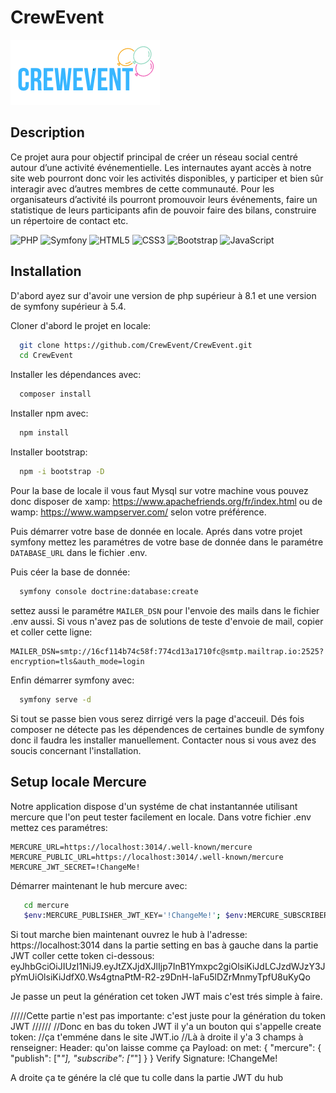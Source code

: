 # CrewEvent

  ![alt text](https://github.com/CrewEvent/CrewEvent/blob/master/public/images/crewevent.png?raw=true)

## Description

Ce projet aura pour objectif principal de créer un réseau social centré autour d’une activité événementielle. Les internautes ayant accès à notre site web pourront donc voir les activités disponibles, y participer et bien sûr interagir avec d’autres membres de cette communauté. Pour les organisateurs d’activité ils pourront promouvoir leurs événements, faire un statistique de leurs participants afin de pouvoir faire des bilans, construire un répertoire de contact etc.


![PHP](https://img.shields.io/badge/php-%23777BB4.svg?style=for-the-badge&logo=php&logoColor=white)
![Symfony](https://img.shields.io/badge/symfony-%23000000.svg?style=for-the-badge&logo=symfony&logoColor=white)
![HTML5](https://img.shields.io/badge/html5-%23E34F26.svg?style=for-the-badge&logo=html5&logoColor=white)
![CSS3](https://img.shields.io/badge/css3-%231572B6.svg?style=for-the-badge&logo=css3&logoColor=white)
![Bootstrap](https://img.shields.io/badge/bootstrap-%23563D7C.svg?style=for-the-badge&logo=bootstrap&logoColor=white)
![JavaScript](https://img.shields.io/badge/javascript-%23323330.svg?style=for-the-badge&logo=javascript&logoColor=%23F7DF1E)

## Installation

D'abord ayez sur d'avoir une version de php supérieur à 8.1 et une version de symfony supérieur à 5.4.

Cloner d'abord le projet en locale:

```bash
  git clone https://github.com/CrewEvent/CrewEvent.git
  cd CrewEvent
```

Installer les dépendances avec:

```bash
  composer install
```

Installer npm avec:

```bash
  npm install
```

Installer bootstrap:

```bash
  npm -i bootstrap -D
```


Pour la base de locale il vous faut Mysql sur votre machine vous pouvez donc disposer de xamp: https://www.apachefriends.org/fr/index.html ou de wamp:  https://www.wampserver.com/ selon votre préférence.


Puis démarrer votre base de donnée en locale.
Aprés dans votre projet symfony mettez les paramétres de votre base de donnée dans le paramétre `DATABASE_URL` dans le fichier .env.

Puis céer la base de donnée:

```bash
  symfony console doctrine:database:create
```

settez aussi le paramétre `MAILER_DSN` pour l'envoie des mails dans le fichier .env aussi. Si vous n'avez pas de solutions de teste d'envoie de mail, copier et coller cette ligne:

```
MAILER_DSN=smtp://16cf114b74c58f:774cd13a1710fc@smtp.mailtrap.io:2525?encryption=tls&auth_mode=login
```

Enfin démarrer symfony avec:

```bash
  symfony serve -d
```

Si tout se passe bien vous serez dirrigé vers la page d'acceuil.
Dés fois composer ne détecte pas les dépendences de certaines bundle de symfony donc il faudra les installer manuellement. 
Contacter nous si vous avez des soucis concernant l'installation.

## Setup locale Mercure

Notre application dispose d'un systéme de chat instantannée utilisant mercure que l'on peut tester facilement en locale.
Dans votre fichier .env mettez ces paramétres:

```
MERCURE_URL=https://localhost:3014/.well-known/mercure
MERCURE_PUBLIC_URL=https://localhost:3014/.well-known/mercure
MERCURE_JWT_SECRET=!ChangeMe!

```
Démarrer maintenant le hub mercure avec:
```bash
   cd mercure
   $env:MERCURE_PUBLISHER_JWT_KEY='!ChangeMe!'; $env:MERCURE_SUBSCRIBER_JWT_KEY='!ChangeMe!';$env:SERVER_NAME='localhost:3014'; .\mercure.exe run -config Caddyfile.dev
```

Si tout marche bien maintenant ouvrez le hub à l'adresse: https://localhost:3014
dans la partie setting en bas à gauche dans la partie JWT coller cette token ci-dessous: eyJhbGciOiJIUzI1NiJ9.eyJtZXJjdXJlIjp7InB1Ymxpc2giOlsiKiJdLCJzdWJzY3JpYmUiOlsiKiJdfX0.Ws4gtnaPtM-R2-z9DnH-laFu5lDZrMnmyTpfU8uKyQo

Je passe un peut la génération cet token JWT mais c'est trés simple à faire.

/////Cette partie n'est pas importante: c'est juste pour la génération du token JWT //////
//Donc en bas du token JWT il y'a un bouton qui s'appelle create token:
//ça t'emméne dans le site JWT.io
//Là à droite il y'a 3 champs à renseigner:
Header: qu'on laisse comme ça
Payload: on met:
{
  "mercure": {
    "publish": ["*"],
    "subscribe": ["*"]
  }
}
Verify Signature: !ChangeMe!

A droite ça te génére la clé que tu colle dans la partie JWT du hub

